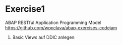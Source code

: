 # Exercise1
ABAP RESTful Application Programming Model
https://github.com/wpoclava/abap-exercises-codejam

1. Basic Views auf DDIC anlegen
